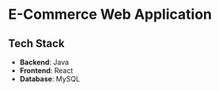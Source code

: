 # E-Commerce Web Application


## Tech Stack

- **Backend**: Java 
- **Frontend**: React
- **Database**: MySQL



